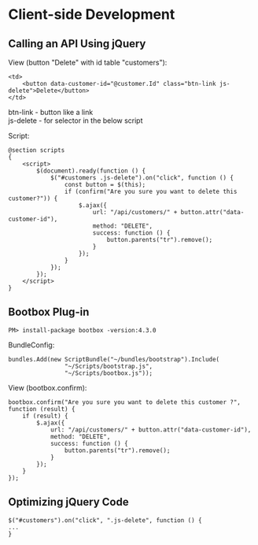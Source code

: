 ﻿# Client-side Development

## Calling an API Using jQuery
View (button "Delete" with id table "customers"):
```
<td>
	<button data-customer-id="@customer.Id" class="btn-link js-delete">Delete</button>
</td>
```
btn-link - button like a link  
js-delete - for selector in the below script

Script:
```
@section scripts 
{
    <script>
        $(document).ready(function () {
            $("#customers .js-delete").on("click", function () {
                const button = $(this);
                if (confirm("Are you sure you want to delete this customer?")) {
                    $.ajax({
                        url: "/api/customers/" + button.attr("data-customer-id"),
                        method: "DELETE",
                        success: function () {
                            button.parents("tr").remove();
                        }
                    });
                }
            });
        });
    </script>
}
```

## Bootbox Plug-in

```
PM> install-package bootbox -version:4.3.0
```
BundleConfig:
```
bundles.Add(new ScriptBundle("~/bundles/bootstrap").Include(
				"~/Scripts/bootstrap.js",
				"~/Scripts/bootbox.js"));
```
View (bootbox.confirm):
```
bootbox.confirm("Are you sure you want to delete this customer ?", function (result) {
    if (result) {
        $.ajax({
            url: "/api/customers/" + button.attr("data-customer-id"),
            method: "DELETE",
            success: function () {
                button.parents("tr").remove();
            }
        });
    }
});
```

## Optimizing jQuery Code
```
$("#customers").on("click", ".js-delete", function () {
...
}
```
